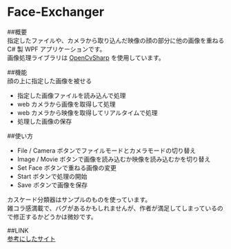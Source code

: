 Face-Exchanger
==============
  
##概要  
指定したファイルや、カメラから取り込んだ映像の顔の部分に他の画像を重ねる C# 製 WPF アプリケーションです。  
画像処理ライブラリは [OpenCvSharp](http://schima.hatenablog.com/entry/2014/01/30/105406) を使用しています。
  
##機能  
顔の上に指定した画像を被せる
* 指定した画像ファイルを読み込んで処理  
* web カメラから画像を取得して処理  
* web カメラから映像を取得してリアルタイムで処理  
* 処理した画像の保存 

##使い方
  
* File / Camera ボタンでファイルモードとカメラモードの切り替え
* Image / Movie ボタンで画像を読み込むか映像を読み込むかを切り替え
* Set Face ボタンで重ねる画像の変更
* Start ボタンで処理の開始
* Save  ボタンで画像を保存
  
  
カスケード分類器はサンプルのものを使っています。  
雑コラ感満載で、バグがあるかもしれませんが、作者が満足してしまっているので修正するかどうかは微妙です。
  
  
##LINK  
[参考にしたサイト](http://komaken.me/blog/2013/10/11/opencv%E3%81%AE%E7%B7%B4%E7%BF%92%E3%81%A7%E7%AC%91%E3%81%84%E7%94%B7%E3%81%A3%E3%81%BD%E3%81%84%E3%82%84%E3%81%A4%E3%82%92%E4%BD%9C%E3%81%A3%E3%81%A6%E3%81%BF%E3%81%9F/)  
